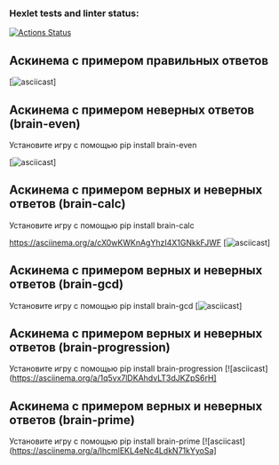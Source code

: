 ### Hexlet tests and linter status:
[![Actions Status](https://github.com/LysenkovIlya-Hexlet/python-project-49/actions/workflows/hexlet-check.yml/badge.svg)](https://github.com/LysenkovIlya-Hexlet/python-project-49/actions)

## Аскинема с примером правильных ответов

[![asciicast](https://asciinema.org/a/VoYvbctuXrURnxO6033fwbfG8)]


## Аскинема с примером неверных ответов (brain-even)
Установите игру с помощью pip install brain-even

[![asciicast](https://asciinema.org/a/yO7Hbpts7w8twLxhHWhb40rIw)]

## Аскинема с примером верных и неверных ответов (brain-calc)
Установите игру с помощью pip install brain-calc

https://asciinema.org/a/cX0wKWKnAgYhzI4X1GNkkFJWF
[![asciicast](https://asciinema.org/a/cX0wKWKnAgYhzI4X1GNkkFJWF)]

## Аскинема с примером верных и неверных ответов (brain-gcd)
Установите игру с помощью pip install brain-gcd
[![asciicast](https://asciinema.org/a/io8Uq36iCGZ76TnUatmy5f0Oe)]

## Аскинема с примером верных и неверных ответов (brain-progression)
Установите игру с помощью pip install brain-progression
[![asciicast](https://asciinema.org/a/1q5vx7lDKAhdvLT3dJKZpS6rH]

## Аскинема с примером верных и неверных ответов (brain-prime)
Установите игру с помощью pip install brain-prime
[![asciicast](https://asciinema.org/a/IhcmlEKL4eNc4LdkN71kYyoSa]